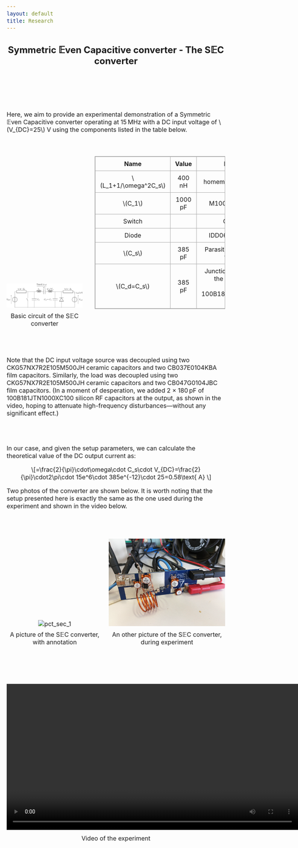 ```yaml
---
layout: default
title: Research
---
```


<!-- Main title (Markdown or HTML possible) -->
<h2 style="text-align: center;">Symmetric 𝔼ven Capacitive converter - The S𝔼C converter</h2>

<script src="https://polyfill.io/v3/polyfill.min.js?features=es6"></script>
<script id="MathJax-script" async
        src="https://cdn.jsdelivr.net/npm/mathjax@3/es5/tex-mml-chtml.js">
</script>

<style>
  body {
    font-size: 1rem; /* or 18px, or 120% */
  }
</style>

<br><br><br><br>

<p>Here, we aim to provide an experimental demonstration of a Symmetric 𝔼ven Capacitive converter operating at 15 MHz with a DC input voltage of \(V_{DC}=25\) V using the components listed in the table below. </p>
<br><br>
<div style="display: flex; justify-content: center; align-items: flex-end; flex-wrap: nowrap; gap: 32px; margin: 20px 0;">
<figure style="margin: 0; padding: 0; text-align: center;">
    <img src="/assets/img/SEC/schema_sec_epure.svg" alt="circuit_SEC" style="width: 35vw; max-width: 100%; height: auto;">
    <figcaption style="margin-top: 8px;">Basic circuit of the S𝔼C converter</figcaption>
  </figure>
  <table style="border-collapse: collapse; border: 1px solid #aaa; text-align: center; transform: translateY(-32px);">
    <thead>
      <tr>
        <th style="border: 1px solid #aaa; padding: 8px 12px;">Name</th>
        <th style="border: 1px solid #aaa; padding: 8px 12px;">Value</th>
        <th style="border: 1px solid #aaa; padding: 8px 12px;">Reference</th>
      </tr>
    </thead>
    <tbody>
      <tr>
        <td style="border: 1px solid #aaa; padding: 8px 12px;">\(L_1+1/\omega^2C_s\)</td>
        <td style="border: 1px solid #aaa; padding: 8px 12px;">400 nH</td>
        <td style="border: 1px solid #aaa; padding: 8px 12px;">homemade, AWG16 wire</td>
      </tr>
      <tr>
        <td style="border: 1px solid #aaa; padding: 8px 12px;">\(C_1\)</td>
        <td style="border: 1px solid #aaa; padding: 8px 12px;">1000 pF</td>
        <td style="border: 1px solid #aaa; padding: 8px 12px;">M100B471JT200XT</td>
      </tr>  
      <tr>
        <td style="border: 1px solid #aaa; padding: 8px 12px;">Switch</td>
        <td style="border: 1px solid #aaa; padding: 8px 12px;"></td>
        <td style="border: 1px solid #aaa; padding: 8px 12px;">GS61008B</td>
      </tr>
      <tr>
        <td style="border: 1px solid #aaa; padding: 8px 12px;">Diode</td>
        <td style="border: 1px solid #aaa; padding: 8px 12px;"></td>
        <td style="border: 1px solid #aaa; padding: 8px 12px;">IDD06SG60CXTMA2</td>
      </tr>
      <tr>
        <td style="border: 1px solid #aaa; padding: 8px 12px;">\(C_s\)</td>
        <td style="border: 1px solid #aaa; padding: 8px 12px;">385 pF</td>
        <td style="border: 1px solid #aaa; padding: 8px 12px;">Parasitic capacitance of the switch</td>
      </tr>
      <tr>
        <td style="border: 1px solid #aaa; padding: 8px 12px;">\(C_d=C_s\)</td>
        <td style="border: 1px solid #aaa; padding: 8px 12px;">385 pF</td>
        <td style="border: 1px solid #aaa; padding: 8px 12px;">
          Junction capacitance of the diode (25 pF)<br>+ 2 x 100B181JTN1000XC100 (360 pF)
        </td>
      </tr>
    </tbody>
  </table>
</div>
<br><br>
<p>Note that the DC input voltage source was decoupled using two CKG57NX7R2E105M500JH ceramic capacitors and two CB037E0104KBA film capacitors. Similarly, the load was decoupled using two CKG57NX7R2E105M500JH ceramic capacitors and two CB047G0104JBC film capacitors. (In a moment of desperation, we added 2 × 180 pF of 100B181JTN1000XC100 silicon RF capacitors at the output, as shown in the video, hoping to attenuate high-frequency disturbances—without any significant effect.) </p> 
<br><br>
<p>In our case, and given the setup parameters, we can calculate the theoretical value of the DC output current as:</p>
<p style="text-align: center;">
  \[<i_{out}(\omega t)>=\frac{2}{\pi}\cdot\omega\cdot C_s\cdot V_{DC}=\frac{2}{\pi}\cdot2\pi\cdot 15e^6\cdot 385e^{-12}\cdot 25=0.58\text{ A}
\]
</p>
<p>Two photos of the converter are shown below. It is worth noting that the setup presented here is exactly the same as the one used during the experiment and shown in the video below.</p>
<br><br>
<div style="display: flex; justify-content: center; align-items: flex-end; flex-wrap: nowrap; gap: 16px; margin: 20px 0;">
  <figure style="margin: 0; padding: 0; text-align: center;">
    <img src="/assets/img/SEC/SEC_picture_1.svg" alt="pct_sec_1" style="width: 40vw;">
    <figcaption style="margin-top: 8px;">A picture of the S𝔼C converter, with annotation</figcaption>
  </figure>
  <figure style="margin: 0; padding: 0; text-align: center;">
    <img src="/assets/img/SEC/SEC_picture_2.svg" alt="pct_sec_2" style="width: 40vw;">
    <figcaption style="margin-top: 8px;">An other picture of the S𝔼C converter, during experiment</figcaption>
  </figure>
</div>
<br><br>

<!-- Intégration vidéo responsive -->
<div style="text-align: center; margin: 40px 0;">
    <video controls style="width: 80vw; height: auto;">
    <source src="/assets/video/SEC.mp4" type="video/mp4">
    Votre navigateur ne supporte pas la lecture de vidéo.
  </video>
  <p style="margin-top: 8px;">Video of the experiment</p>
</div>
<br><br>

<!-- ================================= -->
<!-- MATHJAX LOADING FOR MATH -->
<!-- (place in the layout if you want globally) -->
<!-- ================================= -->
<script type="text/javascript" id="MathJax-script" async
  src="https://cdn.jsdelivr.net/npm/mathjax@3/es5/tex-mml-chtml.js">
</script>
